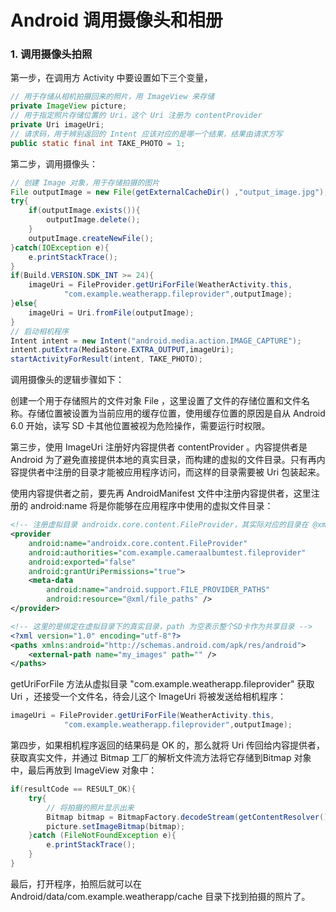 # Android 调用摄像头和相册

### 1. 调用摄像头拍照

第一步，在调用方 Activity 中要设置如下三个变量，

~~~java
// 用于存储从相机拍摄回来的照片，用 ImageView 来存储
private ImageView picture;
// 用于指定照片存储位置的 Uri，这个 Uri 注册为 contentProvider
private Uri imageUri;
// 请求码，用于辨别返回的 Intent 应该对应的是哪一个结果，结果由请求方写
public static final int TAKE_PHOTO = 1;
~~~

第二步，调用摄像头：

~~~java
// 创建 Image 对象，用于存储拍摄的图片
File outputImage = new File(getExternalCacheDir() ,"output_image.jpg");
try{
    if(outputImage.exists()){
        outputImage.delete();
    }
    outputImage.createNewFile();
}catch(IOException e){
    e.printStackTrace();
}
if(Build.VERSION.SDK_INT >= 24){
    imageUri = FileProvider.getUriForFile(WeatherActivity.this,
            "com.example.weatherapp.fileprovider",outputImage);
}else{
    imageUri = Uri.fromFile(outputImage);
}
// 启动相机程序
Intent intent = new Intent("android.media.action.IMAGE_CAPTURE");
intent.putExtra(MediaStore.EXTRA_OUTPUT,imageUri);
startActivityForResult(intent, TAKE_PHOTO);
~~~

调用摄像头的逻辑步骤如下：

创建一个用于存储照片的文件对象 File ，这里设置了文件的存储位置和文件名称。存储位置被设置为当前应用的缓存位置，使用缓存位置的原因是自从 Android 6.0 开始，读写 SD 卡其他位置被视为危险操作，需要运行时权限。

第三步，使用 ImageUri 注册好内容提供者 contentProvider 。内容提供者是 Android 为了避免直接提供本地的真实目录，而构建的虚拟的文件目录。只有再内容提供者中注册的目录才能被应用程序访问，而这样的目录需要被 Uri 包装起来。

使用内容提供者之前，要先再 AndroidManifest 文件中注册内容提供者，这里注册的 android:name 将是你能够在应用程序中使用的虚拟文件目录：

~~~xml
<!-- 注册虚拟目录 androidx.core.content.FileProvider，其实际对应的目录在 @xml/file_paths 里 -->
<provider
    android:name="androidx.core.content.FileProvider"
    android:authorities="com.example.cameraalbumtest.fileprovider"
    android:exported="false"
    android:grantUriPermissions="true">
    <meta-data
        android:name="android.support.FILE_PROVIDER_PATHS"
        android:resource="@xml/file_paths" />
</provider>
~~~

~~~xml
<!-- 这里的是绑定在虚拟目录下的真实目录，path 为空表示整个SD卡作为共享目录 -->
<?xml version="1.0" encoding="utf-8"?>
<paths xmlns:android="http://schemas.android.com/apk/res/android">
    <external-path name="my_images" path="" />
</paths>
~~~

getUriForFile 方法从虚拟目录 "com.example.weatherapp.fileprovider" 获取 Uri ，还接受一个文件名，待会儿这个 ImageUri 将被发送给相机程序：

~~~java
imageUri = FileProvider.getUriForFile(WeatherActivity.this,
            "com.example.weatherapp.fileprovider",outputImage);
~~~

第四步，如果相机程序返回的结果码是 OK 的，那么就将 Uri 传回给内容提供者，获取真实文件，并通过 Bitmap 工厂的解析文件流方法将它存储到Bitmap 对象中，最后再放到 ImageView 对象中：

~~~java
if(resultCode == RESULT_OK){
    try{
        // 将拍摄的照片显示出来
        Bitmap bitmap = BitmapFactory.decodeStream(getContentResolver().openInputStream(imageUri));
        picture.setImageBitmap(bitmap);
    }catch (FileNotFoundException e){
        e.printStackTrace();
    }
}
~~~

最后，打开程序，拍照后就可以在 Android/data/com.example.weatherapp/cache 目录下找到拍摄的照片了。













